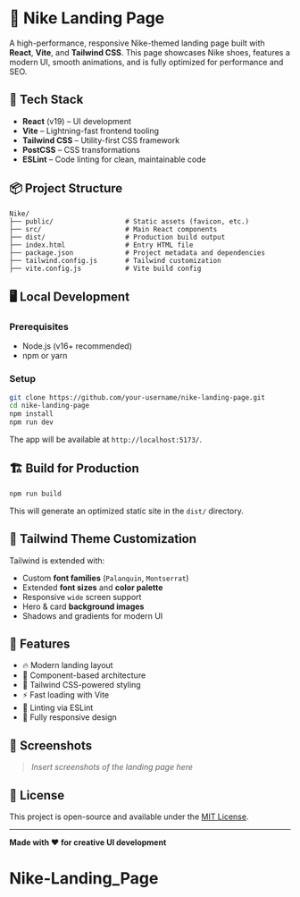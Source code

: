 # 👟 Nike Landing Page

A high-performance, responsive Nike-themed landing page built with **React**, **Vite**, and **Tailwind CSS**. This page showcases Nike shoes, features a modern UI, smooth animations, and is fully optimized for performance and SEO.

## 🚀 Tech Stack

- **React** (v19) – UI development
- **Vite** – Lightning-fast frontend tooling
- **Tailwind CSS** – Utility-first CSS framework
- **PostCSS** – CSS transformations
- **ESLint** – Code linting for clean, maintainable code

## 📦 Project Structure

```
Nike/
├── public/                  # Static assets (favicon, etc.)
├── src/                     # Main React components
├── dist/                    # Production build output
├── index.html               # Entry HTML file
├── package.json             # Project metadata and dependencies
├── tailwind.config.js       # Tailwind customization
├── vite.config.js           # Vite build config
```

## 🖥️ Local Development

### Prerequisites

- Node.js (v16+ recommended)
- npm or yarn

### Setup

```bash
git clone https://github.com/your-username/nike-landing-page.git
cd nike-landing-page
npm install
npm run dev
```

The app will be available at `http://localhost:5173/`.

## 🏗️ Build for Production

```bash
npm run build
```

This will generate an optimized static site in the `dist/` directory.

## 📐 Tailwind Theme Customization

Tailwind is extended with:

- Custom **font families** (`Palanquin`, `Montserrat`)
- Extended **font sizes** and **color palette**
- Responsive `wide` screen support
- Hero & card **background images**
- Shadows and gradients for modern UI

## 🧠 Features

- 🔥 Modern landing layout
- 🧩 Component-based architecture
- 💨 Tailwind CSS-powered styling
- ⚡ Fast loading with Vite
- 🧼 Linting via ESLint
- 📱 Fully responsive design

## 📸 Screenshots

> _Insert screenshots of the landing page here_

## 📄 License

This project is open-source and available under the [MIT License](LICENSE).

---

**Made with ❤️ for creative UI development**
# Nike-Landing_Page
